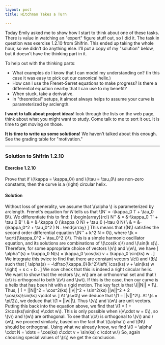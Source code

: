 ```yaml
---
layout: post
title: Hitchman Takes a Turn

---
```


Today Emily asked me to show how I start to think about one of these tasks.
There is value in watching an "expert" figure stuff out, so I did it.
The task in question was exercise 1.2.10 from Shifrin. This ended up taking the whole hour, so we didn't do anything else. I'll put a copy of my "solution" below, but it doesn't have the thinking part in it.

To help out with the thinking parts:

  * What examples do I know that I can model my understanding on? (In this
    case it was easy to pick out our canonical helix.)
  * How can I use the Frenet-Serret equations to make progress? Is there a
    differential equation nearby that I can use to my benefit?
  * When stuck, take a derivative.
  * In "theoretical" setups, it almost always helps to assume your curve is
    parameterized by arclength.

**I want to talk about project ideas!** look through the lists on the web page, think about what you might want to study. Come talk to me to sort it out. It is time to get moving on those.

**It is time to write up some solutions!** We haven't talked about this enough. See the grading table for "motivation."

----

### Solution to Shifrin 1.2.10

#### Exercise 1.2.10
Prove that if \\(\kappa = \kappa_0\\) and \\(\tau = \tau_0\\) are non-zero constants, then the curve is a (right) circular helix.


#### Solution
Without loss of generality, we assume that \\(\alpha \\) is parameterized by arclength. Frenet's equation for $N$ tells us that  \\(N' = -\kappa_0 T + \tau_0 B\\). We differentiate this to find:
\[
\begin{array}{rcl}
N'' & = &-\kappa_0 T' + \tau_0 B' \\
	& = &-\kappa_0 (\kappa_0 N) + \tau_0 (-\tau_0 N) \\
	& = &-(\kappa_0^2 + \tau_0^2 ) N .
\end{array}
\]
This means that \\(N\\) satisfies the second order differential equation \\(N'' + k^2 N = 0\\), where \\(k = \sqrt{(\kappa_0^2 + \tau_0^2 )}\\). This is a simple harmonic oscillator equation, and its solutions are combinations of \\(\cos(k s)\\) and \\(\sin(k s)\\). Therefore, for some appropriate choice of vectors \\(v\\) and \\(w\\), we have
\[
\alpha''(s) = \kappa_0 N(s) = \kappa_0 \cos(ks) v + \kappa_0 \sin(ks) w .
\]
We integrate this twice to find that there are constant vectors \\(c\\) and \\(b\\) such that
\[
\alpha(s) = -\dfrac{\kappa_0}{k^2}\left( \cos(ks) v + \sin(ks) w \right) + s c + b .
\]
We now check that this is indeed a right circular helix. We want to show that the vectors \\(v, w\\) are an orthonormal set and that \\(c\\) is orthogonal to both \\(v\\) and \\(w\\). If this is the case, then our curve is a helix that has been hit with a rigid motion. The key fact is that \\(||N|| = 1\\). Thus,
\[
1 = ||N||^2 = \cos^2(ks) ||v||^2 + \sin^2(ks) ||w||^2 + 2 \cos(ks)\sin(ks) v\cdot w.
\]
At \\(s=0\\) we deduce that \\(1 = ||v||^2\\). At \\(s = \pi/2\\), we deduce that \\(1 = ||w||\\). Thus \\(v\\) and \\(w\\) are unit vectors. Putting this back into the equation above, we find that \\(1 = 1 + 2\cos(ks)\sin(ks) v\cdot w\\).
This is only possible when \\(v\cdot w = 0\\), so \\(v\\) and \\(w\\) are orthogonal. To see that \\(c\\) is orthogonal to \\(v\\) and \\(w\\), we proceed similarly, based on the fact that \\(\alpha'\\) and \\(N\\) should be orthogonal. Using what we already know, we find  \\(0 = \alpha' \cdot N = \dots = \cos(ks) c\cdot v + \sin(ks) c \cdot w.\\) So, again choosing special values of \\(s\\) we get the conclusion.
